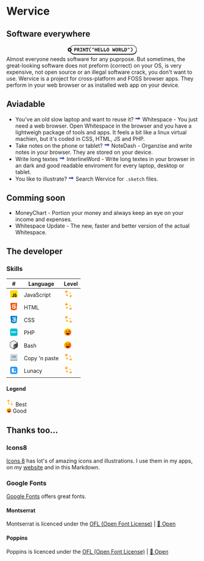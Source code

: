 # Wervice
## Software everywhere
<div align=center>
  <img src="taxi-print-code-plate.png" height=25>
</div>
Almost everyone needs software for any puprpose.
But sometimes, the great-looking software does not preform (correct) on your OS, is very expensive, not open source or an illegal software crack, you don't want to use.
Wervice is a project for cross-platform and FOSS browser apps. They perform in your web browser or as installed web app on your device.  

## Aviadable
+ You've an old slow laptop and want to reuse it? <img src="icons8-arrow.gif" width=15> Whitespace - You just need a web browser. Open Whitespace in the browser and you have a lightweigh package of tools and apps. It feels a bit like a linux virtual machien, but it's coded in CSS, HTML, JS and PHP.
+ Take notes on the phone or tablet? <img src="icons8-arrow.gif" width=15> NoteDash - Organzise and write notes in your browser. They are stored on your device.
+ Write long textes <img src="icons8-arrow.gif" width=15> InterlineWord - Write long textes in your browser in an dark and good readable enviroment for every laptop, desktop or tablet.
+ You like to illustrate? <img src="icons8-arrow.gif" width=15> Search Wervice for `.sketch` files.

## Comming soon
+ MoneyChart - Portion your money and always keep an eye on your income and expenses.
+ Whitespace Update - The new, faster and better version of the actual Whitespace.

## The developer
### Skills
| # | Language              | Level |
|---|-----------------------|-------|
|<img src='icons8-javascript-96.png' height=25>  | JavaScript            | <img src="sparkels.png" height="25" alt="✨">     |
|<img src='icons8-html-5-96.png' height=25>  | HTML                  | <img src="sparkels.png" height="25" alt="✨">     |
|<img src='icons8-css3-96.png' height=25>   | CSS                   | <img src="sparkels.png" height="25" alt="✨">    |
|<img src='icons8-php-96.png' height=25>   | PHP                   | <img src="smile.png" height="20" alt="👍">     |
|<img src='icons8-bash-96.png' height=25>   | Bash                  | <img src="smile.png" height="20" alt="👍">      |
|<img src='icons8-ctrl-96.png' height=25>  | Copy 'n paste         | <img src="sparkels.png" height="25" alt="✨">       |
|<img src='icons8-lunacy-96.png' height=25>   | Lunacy | <img src="sparkels.png" height="25" alt="✨">      |
#### Legend
<img src="sparkels.png" height="20" alt="✨"> Best  
<img src="smile.png" height="13" alt="👍">  Good  

## Thanks too...
### Icons8
[Icons 8](https://icons8.com/) has lot's of amazing icons and illustrations. I use them in my apps, on my [website](https://werivce.github.io) and in this Markdown.
### Google Fonts
[Google Fonts](https://fonts.google.com) offers great fonts.
#### Montserrat
Montserrat is licenced under the [OFL (Open Font License)](https://scripts.sil.org/cms/scripts/page.php?site_id=nrsi&id=OFL) | [📂 Open](./OFL_Montserrat.txt)

#### Poppins
Poppins is licenced under the [OFL (Open Font License)](https://scripts.sil.org/cms/scripts/page.php?site_id=nrsi&id=OFL) | [📂 Open](./OFL_Poppins.txt)
